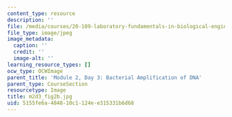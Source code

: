 ```yaml
---
content_type: resource
description: ''
file: /media/courses/20-109-laboratory-fundamentals-in-biological-engineering-spring-2010/5155fe6a484810c1124ee315331b6d68_m2d3_fig2b.jpg
file_type: image/jpeg
image_metadata:
  caption: ''
  credit: ''
  image-alt: ''
learning_resource_types: []
ocw_type: OCWImage
parent_title: 'Module 2, Day 3: Bacterial Amplification of DNA'
parent_type: CourseSection
resourcetype: Image
title: m2d3_fig2b.jpg
uid: 5155fe6a-4848-10c1-124e-e315331b6d68
---
```

